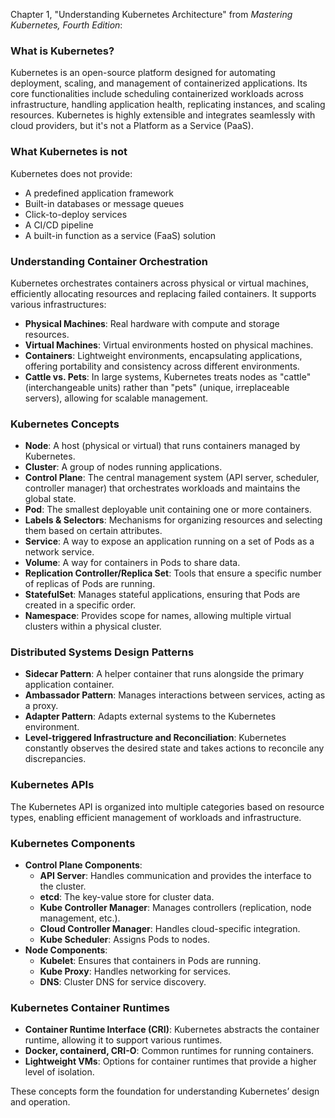 Chapter 1, "Understanding Kubernetes Architecture" from *Mastering Kubernetes, Fourth Edition*:

### **What is Kubernetes?**
Kubernetes is an open-source platform designed for automating deployment, scaling, and management of containerized applications. Its core functionalities include scheduling containerized workloads across infrastructure, handling application health, replicating instances, and scaling resources. Kubernetes is highly extensible and integrates seamlessly with cloud providers, but it's not a Platform as a Service (PaaS).

### **What Kubernetes is not**
Kubernetes does not provide:
- A predefined application framework
- Built-in databases or message queues
- Click-to-deploy services
- A CI/CD pipeline
- A built-in function as a service (FaaS) solution

### **Understanding Container Orchestration**
Kubernetes orchestrates containers across physical or virtual machines, efficiently allocating resources and replacing failed containers. It supports various infrastructures:
- **Physical Machines**: Real hardware with compute and storage resources.
- **Virtual Machines**: Virtual environments hosted on physical machines.
- **Containers**: Lightweight environments, encapsulating applications, offering portability and consistency across different environments.
- **Cattle vs. Pets**: In large systems, Kubernetes treats nodes as "cattle" (interchangeable units) rather than "pets" (unique, irreplaceable servers), allowing for scalable management.

### **Kubernetes Concepts**
- **Node**: A host (physical or virtual) that runs containers managed by Kubernetes.
- **Cluster**: A group of nodes running applications.
- **Control Plane**: The central management system (API server, scheduler, controller manager) that orchestrates workloads and maintains the global state.
- **Pod**: The smallest deployable unit containing one or more containers.
- **Labels & Selectors**: Mechanisms for organizing resources and selecting them based on certain attributes.
- **Service**: A way to expose an application running on a set of Pods as a network service.
- **Volume**: A way for containers in Pods to share data.
- **Replication Controller/Replica Set**: Tools that ensure a specific number of replicas of Pods are running.
- **StatefulSet**: Manages stateful applications, ensuring that Pods are created in a specific order.
- **Namespace**: Provides scope for names, allowing multiple virtual clusters within a physical cluster.

### **Distributed Systems Design Patterns**
- **Sidecar Pattern**: A helper container that runs alongside the primary application container.
- **Ambassador Pattern**: Manages interactions between services, acting as a proxy.
- **Adapter Pattern**: Adapts external systems to the Kubernetes environment.
- **Level-triggered Infrastructure and Reconciliation**: Kubernetes constantly observes the desired state and takes actions to reconcile any discrepancies.

### **Kubernetes APIs**
The Kubernetes API is organized into multiple categories based on resource types, enabling efficient management of workloads and infrastructure. 

### **Kubernetes Components**
- **Control Plane Components**:
  - **API Server**: Handles communication and provides the interface to the cluster.
  - **etcd**: The key-value store for cluster data.
  - **Kube Controller Manager**: Manages controllers (replication, node management, etc.).
  - **Cloud Controller Manager**: Handles cloud-specific integration.
  - **Kube Scheduler**: Assigns Pods to nodes.
- **Node Components**:
  - **Kubelet**: Ensures that containers in Pods are running.
  - **Kube Proxy**: Handles networking for services.
  - **DNS**: Cluster DNS for service discovery.

### **Kubernetes Container Runtimes**
- **Container Runtime Interface (CRI)**: Kubernetes abstracts the container runtime, allowing it to support various runtimes.
- **Docker, containerd, CRI-O**: Common runtimes for running containers.
- **Lightweight VMs**: Options for container runtimes that provide a higher level of isolation.

These concepts form the foundation for understanding Kubernetes’ design and operation.